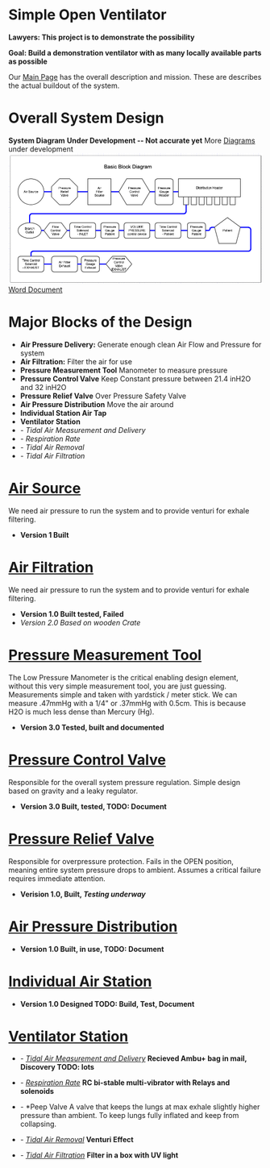 # Simple Open Ventilator

**Lawyers: This project is to demonstrate the possibility**

**Goal: Build a demonstration ventilator with as many locally available parts as possible**

Our [Main Page](../README.md) has the overall description and mission. These are describes the actual buildout of the system.

# Overall System Design
**System Diagram**
**Under Development -- Not accurate yet**
More [Diagrams](Diagrams/README.md) under development
![System Block Diagram](CurrentBlockDiagram.png)
[Word Document](System/COVIDventv3Seldon.pdf)

# Major Blocks of the Design
* **Air Pressure Delivery:** Generate enough clean Air Flow and Pressure for system
* **Air Filtration:** Filter the air for use
* **Pressure Measurement Tool** Manometer to measure pressure
* **Pressure Control Valve** Keep Constant pressure between 21.4 inH2O and 32 inH2O
* **Pressure Relief Valve** Over Pressure Safety Valve
* **Air Pressure Distribution** Move the air around
* **Individual Station Air Tap**
* **Ventilator Station**
* \- *Tidal Air Measurement and Delivery*
* \- *Respiration Rate*
* \- *Tidal Air Removal*
* \- *Tidal Air Filtration*


# [Air Source](AirPressureDelivery/README.md)
We need air pressure to run the system and to provide venturi for exhale filtering.
* **Version 1 Built**

# [Air Filtration](AirFilter/README.md)
We need air pressure to run the system and to provide venturi for exhale filtering.
* **Version 1.0 Built tested, Failed**
* *Version 2.0 Based on wooden Crate*

# [Pressure Measurement Tool](LowPressureManometer/README.md)
The Low Pressure Manometer is the critical enabling design element, without this very simple measurement tool, you are just guessing. Measurements simple and taken with yardstick / meter stick. We can measure .47mmHg with a 1/4" or .37mmHg with 0.5cm. This is because H2O is much less dense than Mercury (Hg).
* **Version 3.0 Tested, built and documented**

# [Pressure Control Valve](PressureControlValve/README.md)
Responsible for the overall system pressure regulation. Simple design based on gravity and a leaky regulator.
* **Version 3.0 Built, tested, TODO: Document**


# [Pressure Relief Valve](PressureRelief/README.md)
Responsible for overpressure protection. Fails in the OPEN position, meaning entire system pressure drops to ambient. Assumes a critical failure requires immediate attention.
* **Verision 1.0, Built,  *Testing underway***

# [Air Pressure Distribution](PressureDistribution/README.md)
* **Version 1.0 Built, in use, TODO: Document**

# [Individual Air Station](IndividualDistribution/README.md)
* **Version 1.0 Designed TODO: Build, Test, Document**
# [Ventilator Station](Ventilator/README.md)

* \- *[Tidal Air Measurement and Delivery](Ventilator/TidalAirIN/README.md)*
      **Recieved Ambu+ bag in mail, Discovery TODO: lots**

* \- *[Respiration Rate](Ventilator/RespirationRate/README.md)*
      **RC bi-stable multi-vibrator with Relays and solenoids**

* \- *Peep Valve
      A valve that keeps the lungs at max exhale slightly higher pressure than ambient. To keep lungs fully inflated and keep from collapsing.



* \- *[Tidal Air Removal](Ventilator/TidalAirOUT/README.md)*
      **Venturi Effect**

* \- *[Tidal Air Filtration](Ventilator/TidalAirFilter/README.md)*
      **Filter in a box with UV light**

